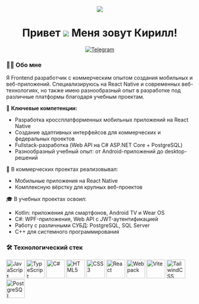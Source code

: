 <div align="center">
  
<img src="https://media.giphy.com/media/v1.Y2lkPTc5MGI3NjExa2V5bGNxY3Q2d3FqZzNlZ2U3d2c1d2p1b2N0dXJ6eWl2cDl0eW1odyZlcD12MV9pbnRlcm5hbF9naWZfYnlfaWQmY3Q9Zw/qgQUggAC3Pfv687qPC/giphy.gif">

# Привет ![](https://user-images.githubusercontent.com/18350557/176309783-0785949b-9127-417c-8b55-ab5a4333674e.gif) Меня зовут Кирилл!

[![Telegram](https://img.shields.io/badge/Telegram-2CA5E0?style=for-the-badge&logo=telegram&logoColor=white)](https://t.me/@J0z3r)

</div>

### 👩‍💻 Обо мне

Я Frontend разработчик с коммерческим опытом создания мобильных и веб-приложений. Специализируюсь на React Native и современных веб-технологиях, но также имею разнообразный опыт в разработке под различные платформы благодаря учебным проектам.

🔹 **Ключевые компетенции:**
- Разработка кроссплатформенных мобильных приложений на React Native
- Создание адаптивных интерфейсов для коммерческих и федеральных проектов
- Fullstack-разработка (Web API на C# ASP.NET Core + PostgreSQL)
- Разнообразный учебный опыт: от Android-приложений до desktop-решений

💼 В коммерческих проектах реализовывал:
- Мобильные приложения на React Native
- Комплексную вёрстку для крупных веб-проектов

🎓 В учебных проектах освоил:
- Kotlin: приложения для смартфонов, Android TV и Wear OS
- C#: WPF-приложения, Web API с JWT-аутентификацией
- Работу с различными СУБД: PostgreSQL, SQL Server
- C++ для системного программирования

### 🛠 Технологический стек

<div align="start">
<a href="https://developer.mozilla.org/en-US/docs/Web/JavaScript" target="_blank" rel="noreferrer"><img src="https://raw.githubusercontent.com/danielcranney/readme-generator/main/public/icons/skills/javascript-colored.svg" width="50" height="50" alt="JavaScript" title="JavaScript"/></a>
<a href="https://www.typescriptlang.org/" target="_blank" rel="noreferrer"><img src="https://raw.githubusercontent.com/danielcranney/readme-generator/main/public/icons/skills/typescript-colored.svg" width="50" height="50"  alt="TypeScript" title="TypeScript"/></a>
<a href="https://docs.microsoft.com/en-us/dotnet/csharp/" target="_blank" rel="noreferrer"><img src="https://raw.githubusercontent.com/danielcranney/readme-generator/main/public/icons/skills/csharp-colored.svg" width="50" height="50" alt="C#" title="C#"/></a>
<a href="https://developer.mozilla.org/en-US/docs/Glossary/HTML5" target="_blank" rel="noreferrer"><img src="https://raw.githubusercontent.com/danielcranney/readme-generator/main/public/icons/skills/html5-colored.svg" width="50" height="50"  alt="HTML5" title="HTML5"/></a>
<a href="https://www.w3.org/TR/CSS/#css" target="_blank" rel="noreferrer"><img src="https://raw.githubusercontent.com/danielcranney/readme-generator/main/public/icons/skills/css3-colored.svg" width="50" height="50"  alt="CSS3" title="CSS3"/></a>
<a href="https://reactjs.org/" target="_blank" rel="noreferrer"><img src="https://raw.githubusercontent.com/danielcranney/readme-generator/main/public/icons/skills/react-colored.svg" width="50" height="50"  alt="React" title="React"/></a>
<a href="https://webpack.js.org/" target="_blank" rel="noreferrer"><img src="https://raw.githubusercontent.com/danielcranney/readme-generator/main/public/icons/skills/webpack-colored.svg" width="50" height="50"  alt="Webpack" title="Webpack"/></a>
<a href="https://vitejs.dev/" target="_blank" rel="noreferrer"><img src="https://raw.githubusercontent.com/danielcranney/readme-generator/main/public/icons/skills/vite-colored.svg" width="50" height="50"  alt="Vite" title="Vite"/></a>
<a href="https://tailwindcss.com/" target="_blank" rel="noreferrer"><img src="https://raw.githubusercontent.com/danielcranney/readme-generator/main/public/icons/skills/tailwindcss-colored.svg" width="50" height="50"  alt="TailwindCSS" title="TailwindCSS"/></a>
<a href="https://www.postgresql.org/" target="_blank" rel="noreferrer"><img src="https://raw.githubusercontent.com/danielcranney/readme-generator/main/public/icons/skills/postgresql-colored.svg" width="50" height="50" alt="PostgreSQL" title="PostgreSQL"/></a>


</div>
